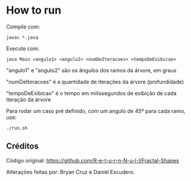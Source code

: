 # How to run

Compile com:

`javac *.java`

Execute com:

`java Main <angulo1> <angulo2> <numDeIteracoes> <tempoDeExibicao>`

"angulo1" e "angulo2" são os ângulos dos ramos da árvore, em graus

"numDeIteracoes" é a quantidade de iterações da árvore (profundidade)

"tempoDeExibicao" é o tempo em milissegundos de exibição de cada iteração da árvore

Para rodar um caso pré definido, com um angulo de 45º para cada ramo, use:

`./run.sh`

## Créditos

Código original: https://github.com/R-e-t-u-r-n-N-u-l-l/Fractal-Shapes

Alterações feitas por: Bryan Cruz e Daniel Escudero.
